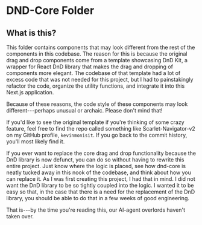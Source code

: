 # DND-Core Folder

## What is this?

This folder contains components that may look different from the rest of the components in this codebase. The reason for this is because the original drag and drop components come from a template showcasing DnD Kit, a wrapper for React DnD library that makes the drag and dropping of components more elegant. The codebase of that template had a lot of excess code that was not needed for this project, but I had to painstakingly refactor the code, organize the utility functions, and integrate it into this Next.js application.

Because of these reasons, the code style of these components may look different---perhaps unusual or archaic. Please don't mind that!

If you'd like to see the original template if you're thinking of some crazy feature, feel free to find the repo called something like Scarlet-Navigator-v2 on my GitHub profile, `kevinmonisit`. If you go back to the commit history, you'll most likely find it.

If you ever want to replace the core drag and drop functionality because the DnD library is now defunct, you can do so without having to rewrite this entire project. Just know where the logic is placed, see how dnd-core is neatly tucked away in this nook of the codebase, and think about how you can replace it. As I was first creating this project, I had that in mind. I did not want the DnD library to be so tightly coupled into the logic. I wanted it to be easy so that, in the case that there is a need for the replacement of the DnD library, you should be able to do that in a few weeks of good engineering.

That is---by the time you're reading this, our AI-agent overlords haven't taken over.
